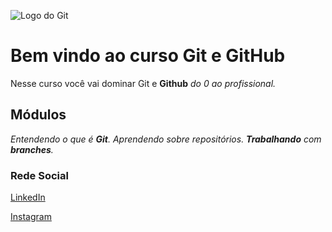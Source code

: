 ![Logo do Git](https://sujeitoprogramador.com/wp-content/uploads/2021/04/gitimage.png)
# Bem vindo ao curso Git e GitHub
Nesse curso você vai dominar Git e **Github** _do 0 ao profissional._

## Módulos
_Entendendo o que é **Git**. Aprendendo sobre repositórios. **Trabalhando** com **branches**._

### Rede Social
[LinkedIn](https://www.linkedin.com/in/lorenzo-bellini-710902252/)

[Instagram](https://www.instagram.com/lorenzin.bellini?igsh=bzl3Y2dtMDZ6OTU=)